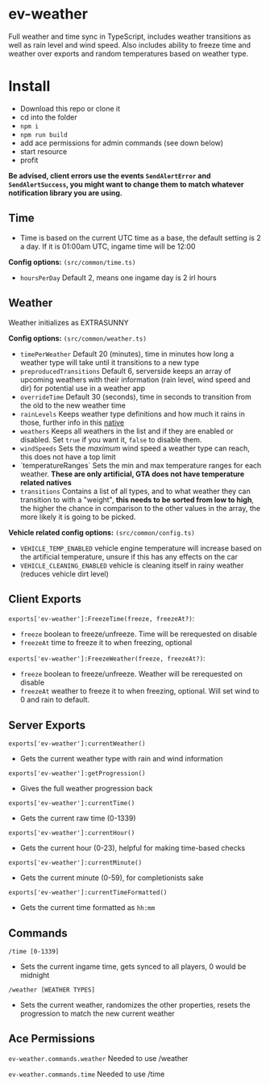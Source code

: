 # ev-weather

Full weather and time sync in TypeScript, includes weather transitions as well as rain level and wind speed. Also includes ability to freeze time and weather over exports and random temperatures based on weather type.

# Install

- Download this repo or clone it
- cd into the folder
- `npm i`
- `npm run build`
- add ace permissions for admin commands (see down below)
- start resource
- profit

**Be advised, client errors use the events `SendAlertError` and `SendAlertSuccess`, you might want to change them to match whatever notification library you are using.**

## Time
- Time is based on the current UTC time as a base, the default setting is 2 a day. If it is 01:00am UTC, ingame time will be 12:00

**Config options:** `(src/common/time.ts)`

- `hoursPerDay` Default 2, means one ingame day is 2 irl hours

## Weather
Weather initializes as EXTRASUNNY

**Config options:** `(src/common/weather.ts)`

- `timePerWeather` Default 20 (minutes), time in minutes how long a weather type will take until it transitions to a new type
- `preproducedTransitions` Default 6, serverside keeps an array of upcoming weathers with their information (rain level, wind speed and dir) for potential use in a weather app
- `overrideTime` Default 30 (seconds), time in seconds to transition from the old to the new weather time
- `rainLevels` Keeps weather type definitions and how much it rains in those, further info in this [native](https://runtime.fivem.net/doc/natives/?_0x643E26EA6E024D92)
- `weathers` Keeps all weathers in the list and if they are enabled or disabled. Set `true` if you want it, `false` to disable them.
- `windSpeeds` Sets the *maximum* wind speed a weather type can reach, this does not have a top limit
- ´temperatureRanges` Sets the min and max temperature ranges for each weather. **These are only artificial, GTA does not have temperature related natives**
- `transitions` Contains a list of all types, and to what weather they can transition to with a "weight", **this needs to be sorted from low to high**, the higher the chance in comparison to the other values in the array, the more likely it is going to be picked.

**Vehicle related config options:** `(src/common/config.ts)`

- `VEHICLE_TEMP_ENABLED` vehicle engine temperature will increase based on the artificial temperature, unsure if this has any effects on the car
- `VEHICLE_CLEANING_ENABLED` vehicle is cleaning itself in rainy weather (reduces vehicle dirt level)


## Client Exports

`exports['ev-weather']:FreezeTime(freeze, freezeAt?)`:
- `freeze` boolean to freeze/unfreeze. Time will be rerequested on disable
- `freezeAt` time to freeze it to when freezing, optional

`exports['ev-weather']:FreezeWeather(freeze, freezeAt?)`:
- `freeze` boolean to freeze/unfreeze. Weather will be rerequested on disable
- `freezeAt` weather to freeze it to when freezing, optional. Will set wind to 0 and rain to default.

## Server Exports
`exports['ev-weather']:currentWeather()`
- Gets the current weather type with rain and wind information

`exports['ev-weather']:getProgression()`
- Gives the full weather progression back

`exports['ev-weather']:currentTime()`
- Gets the current raw time (0-1339)

`exports['ev-weather']:currentHour()`
- Gets the current hour (0-23), helpful for making time-based checks

`exports['ev-weather']:currentMinute()`
- Gets the current minute (0-59), for completionists sake

`exports['ev-weather']:currentTimeFormatted()`
- Gets the current time formatted as `hh:mm`

## Commands
`/time [0-1339]`
- Sets the current ingame time, gets synced to all players, 0 would be midnight

`/weather [WEATHER TYPES]`
- Sets the current weather, randomizes the other properties, resets the progression to match the new current weather

## Ace Permissions
`ev-weather.commands.weather` Needed to use /weather

`ev-weather.commands.time` Needed to use /time
